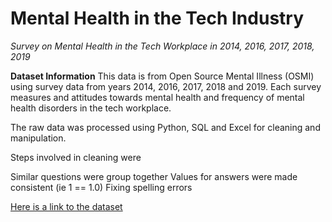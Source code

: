 #  Mental Health in the Tech Industry #
*Survey on Mental Health in the Tech Workplace in 2014, 2016, 2017, 2018, 2019*

**Dataset Information**
This data is from Open Source Mental Illness (OSMI) using survey data from years 2014, 2016, 2017, 2018 and 2019. Each survey measures and attitudes towards mental health and frequency of mental health disorders in the tech workplace.

The raw data was processed using Python, SQL and Excel for cleaning and manipulation.

Steps involved in cleaning were

Similar questions were group together
Values for answers were made consistent (ie 1 == 1.0)
Fixing spelling errors

[Here is a link to the dataset](https://www.kaggle.com/anth7310/mental-health-in-the-tech-industry)
